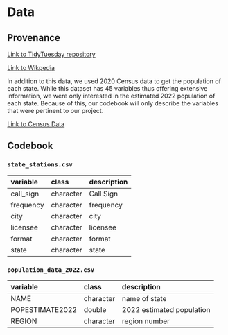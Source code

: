 # Data

## Provenance

[Link to TidyTuesday repository](https://github.com/rfordatascience/tidytuesday/blob/master/data/2022/2022-11-08)

[Link to Wikpedia](https://en.wikipedia.org/wiki/Lists_of_radio_stations_in_the_United_States)

In addition to this data, we used 2020 Census data to get the population of each state. While this dataset has 45 variables thus offering extensive information, we were only interested in the estimated 2022 population of each state. Because of this, our codebook will only describe the variables that were pertinent to our project.

[Link to Census Data](https://www2.census.gov/programs-surveys/popest/datasets/2020-2022/state/totals/)

## Codebook

### `state_stations.csv`

|variable  |class     |description  |
|:---------|:---------|:------------|
|call_sign |character | Call Sign   |
|frequency |character |frequency    |
|city      |character |city         |
|licensee  |character |licensee     |
|format    |character | format      |
|state     |character | state       |

### `population_data_2022.csv`

|variable        |class     |description                |
|:---------------|:---------|:--------------------------|
|NAME            |character | name of state             |
|POPESTIMATE2022 |double    | 2022 estimated population |
|REGION          |character | region number             |     





